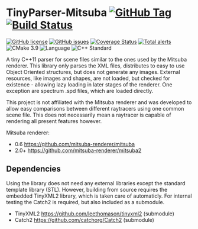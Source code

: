 # TinyParser-Mitsuba [![GitHub Tag](https://img.shields.io/github/tag/PearCoding/TinyParser-Mitsuba.svg)](https://github.com/PearCoding/TinyParser-Mitsuba/releases) [![Build Status](https://travis-ci.com/PearCoding/TinyParser-Mitsuba.svg?branch=master)](https://travis-ci.com/PearCoding/TinyParser-Mitsuba)

[![GitHub license](https://img.shields.io/badge/license-MIT-blue.svg)](https://raw.githubusercontent.com/PearCoding/TinyParser-Mitsuba/master/LICENSE)
[![GitHub issues](https://img.shields.io/github/issues/PearCoding/TinyParser-Mitsuba.svg)](https://github.com/PearCoding/TinyParser-Mitsuba/issues)
[![Coverage Status](https://coveralls.io/repos/github/PearCoding/TinyParser-Mitsuba/badge.svg?branch=master)](https://coveralls.io/github/PearCoding/TinyParser-Mitsuba?branch=master)
[![Total alerts](https://img.shields.io/lgtm/alerts/g/PearCoding/TinyParser-Mitsuba.svg?logo=lgtm&logoWidth=18)](https://lgtm.com/projects/g/PearCoding/TinyParser-Mitsuba/alerts/)
![CMake 3.9](https://img.shields.io/badge/CMake-3.9+-green.svg)
![Language](https://img.shields.io/badge/language-c++-blue.svg)
![C++ Standard](https://img.shields.io/badge/std-c++11-blue.svg)

A tiny C++11 parser for scene files similar to the ones used by the Mitsuba renderer. This library only parses the XML files, distributes to easy to use Object Oriented structures, but does not generate any images. External resources, like images and shapes, are not loaded, but checked for existence - allowing lazy loading in later stages of the renderer. One exception are spectrum .spd files, which are loaded directly.

This project is not affiliated with the Mitsuba renderer and was developed to allow easy comparisons between different raytracers using one common scene file. This does not necessarily mean a raytracer is capable of rendering all present features however.

Mitsuba renderer:
 - 0.6  <https://github.com/mitsuba-renderer/mitsuba>
 - 2.0+ <https://github.com/mitsuba-renderer/mitsuba2>

## Dependencies

Using the library does not need any external libraries except the standard template library (STL). However, building from source requires the embedded TinyXML2 library, which is taken care of automaticly. For internal testing the Catch2 is required, but also included as a submodule. 

- TinyXML2 <https://github.com/leethomason/tinyxml2> (submodule)
- Catch2 <https://github.com/catchorg/Catch2> (submodule)
